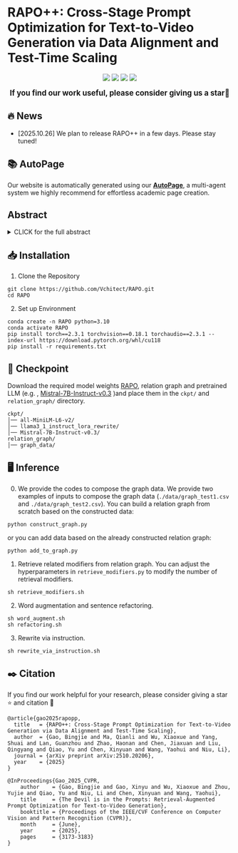 # RAPO++: Cross-Stage Prompt Optimization for Text-to-Video Generation via Data Alignment and Test-Time Scaling
<p align="center">
  <a href="https://arxiv.org/pdf/2504.11739" target="_blank"><img src="https://img.shields.io/badge/Paper-RAPO-red"></a>
  <a href='https://whynothaha.github.io/Prompt_optimizer/RAPO.html' target="_blank"><img src='https://img.shields.io/badge/ProjectPage-RAPO-blue'></a>
  <a href="https://arxiv.org/abs/2510.20206" target="_blank"><img src="https://img.shields.io/badge/Paper-RAPO++-red"></a>
  <a href='https://whynothaha.github.io/RAPO_plus_github/' target="_blank"><img src='https://img.shields.io/badge/ProjectPage-RAPO++-blue'></a>
</p >

<p align="center">
<strong><big>
If you find our work useful, please consider giving us a star🌟</big></strong>
</p>

## 🔥 News
- [2025.10.26] We plan to release RAPO++ in a few days. Please stay tuned!





## 📚 AutoPage
Our website is automatically generated using our [**AutoPage**](https://mqleet.github.io/AutoPage_ProjectPage/), a multi-agent system we highly recommend for effortless academic page creation.

##  Abstract

<details><summary>CLICK for the full abstract</summary>


> The evolution of Text-to-video (T2V) generative models, trained on large-scale datasets, has been marked by significant progress. However, the sensitivity of T2V generative models to input prompts highlights the critical role of prompt design in influencing generative outcomes. Prior research has predominantly relied on Large Language Models (LLMs) to align user-provided prompts with the distribution of training prompts, albeit without tailored guidance encompassing prompt vocabulary and sentence structure nuances. To this end, we introduce RAPO, a novel Retrieval-
Augmented Prompt Optimization framework. In order to address potential inaccuracies and ambiguous details generated by LLM-generated prompts. RAPO refines the naive prompts through dual optimization branches, selecting thesuperior prompt for T2V generation. The first branch augments user prompts with diverse modifiers extracted from a learned relational graph, refining them to align with the format of training prompts via a fine-tuned LLM. Conversely, the second branch rewrites the naive prompt using a pre-trained LLM following a well-defined instruction set.
Extensive experiments demonstrate that RAPO can effectively enhance both the static and dynamic dimensions of generated videos, demonstrating the significance of prompt optimization for user-provided prompts.
</details>


## 📥 Installation
1. Clone the Repository
```
git clone https://github.com/Vchitect/RAPO.git
cd RAPO
```
2. Set up Environment
```
conda create -n RAPO python=3.10
conda activate RAPO
pip install torch==2.3.1 torchvision==0.18.1 torchaudio==2.3.1 --index-url https://download.pytorch.org/whl/cu118
pip install -r requirements.txt
```

## 🤗 Checkpoint  
Download the required model weights [RAPO](https://huggingface.co/bingjie/RAPO/tree/main), relation graph and pretrained LLM (e.g. , [
Mistral-7B-Instruct-v0.3](https://huggingface.co/mistralai/Mistral-7B-Instruct-v0.3/tree/main) )and place them in the `ckpt/` and `relation_graph/` directory.
```
ckpt/
│── all-MiniLM-L6-v2/
│── llama3_1_instruct_lora_rewrite/
│── Mistral-7B-Instruct-v0.3/
relation_graph/
│── graph_data/
```


## 🖥️ Inference  
0. We provide the codes to compose the graph data. We provide two examples of inputs to compose the graph data (`./data/graph_test1.csv` and `./data/graph_test2.csv`). You can build a relation graph from scratch based on the constructed data:
```
python construct_graph.py
```
or you can add data based on the already constructed relation graph:
```
python add_to_graph.py
```
1. Retrieve related modifiers from relation graph. You can adjust the hyperparameters in `retrieve_modifiers.py` to modify the number of retrieval modifiers.
```
sh retrieve_modifiers.sh
```
2. Word augmentation and sentence refactoring.
```
sh word_augment.sh
sh refactoring.sh
```
3. Rewrite via instruction.
```
sh rewrite_via_instruction.sh
```


## ✒️ Citation
If you find our work helpful for your research, please consider giving a star ⭐ and citation 📝

```
@article{gao2025rapopp,
  title   = {RAPO++: Cross-Stage Prompt Optimization for Text-to-Video Generation via Data Alignment and Test-Time Scaling},
  author  = {Gao, Bingjie and Ma, Qianli and Wu, Xiaoxue and Yang, Shuai and Lan, Guanzhou and Zhao, Haonan and Chen, Jiaxuan and Liu, Qingyang and Qiao, Yu and Chen, Xinyuan and Wang, Yaohui and Niu, Li},
  journal = {arXiv preprint arXiv:2510.20206},
  year    = {2025}
}
```
```
@InProceedings{Gao_2025_CVPR,
    author    = {Gao, Bingjie and Gao, Xinyu and Wu, Xiaoxue and Zhou, Yujie and Qiao, Yu and Niu, Li and Chen, Xinyuan and Wang, Yaohui},
    title     = {The Devil is in the Prompts: Retrieval-Augmented Prompt Optimization for Text-to-Video Generation},
    booktitle = {Proceedings of the IEEE/CVF Conference on Computer Vision and Pattern Recognition (CVPR)},
    month     = {June},
    year      = {2025},
    pages     = {3173-3183}
}
```
